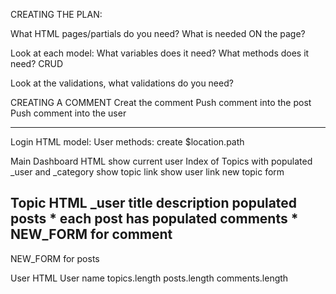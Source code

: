 CREATING THE PLAN:

What HTML pages/partials do you need?
What is needed ON the page?

Look at each model:
  What variables does it need?
  What methods does it need? CRUD

Look at the validations, what validations do you need?

CREATING A COMMENT
Creat the comment
Push comment into the post
Push comment into the user



-----------------------------------
Login HTML
  model:
    User
  methods:
    create
    $location.path

Main Dashboard HTML
  show current user
  Index of Topics with populated _user and _category
    show topic link
    show user link
  new topic form

Topic HTML
  _user
  title
  description
  populated posts
    * each post has populated comments
    * NEW_FORM for comment
  --------
  NEW_FORM for posts



User HTML
  User name
  topics.length
  posts.length
  comments.length